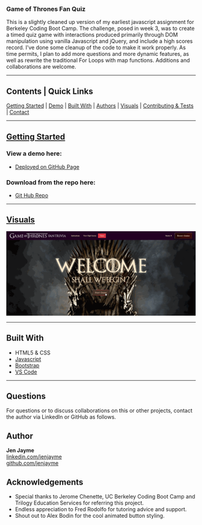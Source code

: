 ### Game of Thrones Fan Quiz

This is a slightly cleaned up version of my earliest javascript assignment for  Berkeley Coding Boot Camp.  The challenge, posed in week 3, was to create a timed quiz game with interactions produced primarily through DOM manipulation using vanilla Javascript and jQuery, and include a high scores record.  I've done some cleanup of the code to make it work properly.  As time permits, I plan to add more questions and more dynamic features, as well as rewrite the traditional For Loops with map functions.  Additions and collaborations are welcome.

<hr>

## Contents | Quick Links
[Getting Started](#start)     |     [Demo](#demo)     |     [Built With](#built)     |     [Authors](#author)     |     [Visuals](#visuals)     |     [Contributing & Tests](Contributing.md)     |     [Contact](#contact)

<hr>

## [Getting Started](#start)

### <a id="demo">View a demo here:</a> 
* [Deployed on GitHub Page](https://jenjayme.github.io/new-GOT-game/#demo)

### Download from the repo here:
* [Git Hub Repo](https://github.com/jenjayme/new-GOT-game)


<hr>

## [Visuals](#visuals)


![Example Gif](./example.gif)

<hr>

## <a id="built">Built With</a>
* HTML5 & CSS
* [Javascript](https://www.javascript.com/)
* [Bootstrap](https://https://getbootstrap.com/)
* [VS Code](https://code.visualstudio.com/)

<hr>

## <a id="contact">Questions</a>
For questions or to discuss collaborations on this or other projects, contact the author via LinkedIn or GitHub as follows.

## <a id="author">Author</a>

**Jen Jayme**<br>
[linkedin.com/jenjayme](https://www.linkedin.com/in/jenjayme)<br>
[github.com/jenjayme](https://github.com/JenJayme)


## Acknowledgements
* Special thanks to Jerome Chenette, UC Berkeley Coding Boot Camp and Trilogy Education Services for referring this project.
* Endless appreciation to Fred Rodolfo for tutoring advice and support.
* Shout out to Alex Bodin for the cool animated button styling.